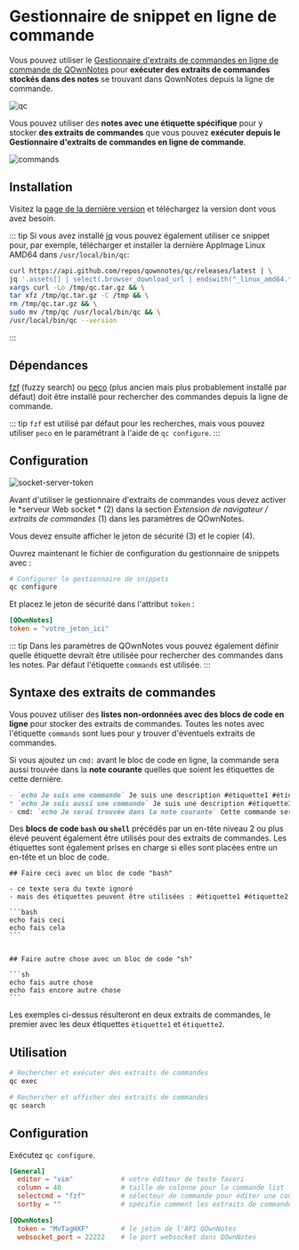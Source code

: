 # Gestionnaire de snippet en ligne de commande

Vous pouvez utiliser le [Gestionnaire d'extraits de commandes en ligne de commande de QOwnNotes](https://github.com/qownnotes/qc) pour **exécuter des extraits de commandes stockés dans des notes** se trouvant dans QownNotes depuis la ligne de commande.

![qc](/img/qc.png)

Vous pouvez utiliser des **notes avec une étiquette spécifique** pour y stocker **des extraits de commandes** que vous pouvez **exécuter depuis le Gestionnaire d'extraits de commandes en ligne de commande**.

![commands](/img/commands.png)

## Installation

Visitez la [page de la dernière version](https://github.com/qownnotes/qc/releases/latest) et téléchargez la version dont vous avez besoin.

::: tip
Si vous avez installé [jq](https://stedolan.github.io/jq) vous pouvez également utiliser ce snippet pour, par exemple, télécharger et installer la dernière AppImage Linux AMD64 dans `/usr/local/bin/qc`:

```bash
curl https://api.github.com/repos/qownnotes/qc/releases/latest | \
jq '.assets[] | select(.browser_download_url | endswith("_linux_amd64.tar.gz")) | .browser_download_url' | \
xargs curl -Lo /tmp/qc.tar.gz && \
tar xfz /tmp/qc.tar.gz -C /tmp && \
rm /tmp/qc.tar.gz && \
sudo mv /tmp/qc /usr/local/bin/qc && \
/usr/local/bin/qc --version
```
:::

## Dépendances

[fzf](https://github.com/junegunn/fzf) (fuzzy search) ou [peco](https://github.com/peco/peco) (plus ancien mais plus probablement installé par défaut) doit être installé pour rechercher des commandes depuis la ligne de commande.

::: tip
`fzf` est utilisé par défaut pour les recherches, mais vous pouvez utiliser `peco` en le paramétrant à l'aide de `qc configure`.
:::

## Configuration

![socket-server-token](/img/socket-server-token.png)

Avant d'utiliser le gestionnaire d'extraits de commandes vous devez activer le *serveur Web socket * (2) dans la section *Extension de navigateur / extraits de commandes* (1) dans les paramètres de QOwnNotes.

Vous devez ensuite afficher le jeton de sécurité (3) et le copier (4).

Ouvrez maintenant le fichier de configuration du gestionnaire de snippets avec :

```bash
# Configurer le gestionnaire de snippets
qc configure
```

Et placez le jeton de sécurité dans l'attribut `token` :

```toml
[QOwnNotes]
token = "votre_jeton_ici"
```

::: tip
Dans les paramètres de QOwnNotes vous pouvez également définir quelle étiquette devrait être utilisée pour rechercher des commandes dans les notes. Par défaut l'étiquette `commands` est utilisée.
:::

## Syntaxe des extraits de commandes

Vous pouvez utiliser des **listes non-ordonnées avec des blocs de code en ligne** pour stocker des extraits de commandes. Toutes les notes avec l'étiquette `commands` sont lues pour y trouver d'éventuels extraits de commandes.

Si vous ajoutez un `cmd:` avant le bloc de code en ligne, la commande sera aussi trouvée dans la **note courante** quelles que soient les étiquettes de cette dernière.

```markdown
- `echo Je suis une commande` Je suis une description #étiquette1 #étiquette2 #étiquette3
* `echo Je suis aussi une commande` Je suis une description #étiquette3 #étiquette4 #étiquette5
- cmd: `echo Je serai trouvée dans la note courante` Cette commande sera trouvée dans la note courante quelles que soient ses étiquettes
```

Des **blocs de code `bash` ou `shell`** précédés par un en-tête niveau 2 ou plus élevé peuvent également être utilisés pour des extraits de commandes. Les étiquettes sont également prises en charge si elles sont placées entre un en-tête et un bloc de code.

    ## Faire ceci avec un bloc de code "bash"

    - ce texte sera du texte ignoré
    - mais des étiquettes peuvent être utilisées : #étiquette1 #étiquette2

    ```bash
    echo fais ceci
    echo fais cela
    ```


    ## Faire autre chose avec un bloc de code "sh"

    ```sh
    echo fais autre chose
    echo fais encore autre chose
    ```

Les exemples ci-dessus résulteront en deux extraits de commandes, le premier avec les deux étiquettes `étiquette1` et `étiquette2`.

## Utilisation

```bash
# Rechercher et exécuter des extraits de commandes
qc exec
```

```bash
# Rechercher et afficher des extraits de commandes
qc search
```

## Configuration

Exécutez `qc configure`.

```toml
[General]
  editor = "vim"            # votre éditeur de texte favori
  column = 40               # taille de colonne pour la commande list
  selectcmd = "fzf"         # sélecteur de commande pour éditer une commande (fzf ou peco)
  sortby = ""               # spécifie comment les extraits de commandes sont triés (recency (par défaut), -recency, description, -description, command, -command, output, -output)

[QOwnNotes]
  token = "MvTagHXF"        # le jeton de l'API QOwnNotes
  websocket_port = 22222    # le port websocket dans QOwnNotes
```
